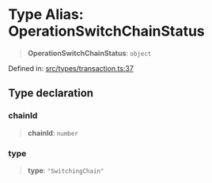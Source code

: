 # Type Alias: OperationSwitchChainStatus

> **OperationSwitchChainStatus**: `object`

Defined in: [src/types/transaction.ts:37](https://github.com/centrifuge/centrifuge-sdk/blob/35076f925246b8dbb28e12a5beeb6327f126023f/src/types/transaction.ts#L37)

## Type declaration

### chainId

> **chainId**: `number`

### type

> **type**: `"SwitchingChain"`

